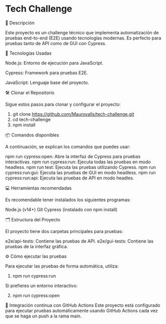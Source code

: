 # Tech Challenge

📜 Descripción

Este proyecto es un challenge técnico que implementa automatización de pruebas end-to-end (E2E) usando tecnologías modernas. Es perfecto para pruebas tanto de API como de GUI con Cypress.

🚀 Tecnologías Usadas

Node.js: Entorno de ejecución para JavaScript.

Cypress: Framework para pruebas E2E.

JavaScript: Lenguaje base del proyecto.

🛠️ Clonar el Repositorio

Sigue estos pasos para clonar y configurar el proyecto:

1) git clone https://github.com/Maurovalls/tech-challenge.git
2) cd tech-challenge
3) npm install


📦 Comandos disponibles

A continuación, se explican los comandos que puedes usar:

npm run cypress:open: Abre la interfaz de Cypress para pruebas interactivas.
npm run cypress:run: Ejecuta todas las pruebas en modo headless.
npm run test: Ejecuta las pruebas utilizando Cypress.
npm run cypress:run:gui: Ejecuta las pruebas de GUI en modo headless.
npm run cypress:run:api: Ejecuta las pruebas de API en modo headles.



💻 Herramientas recomendadas

Es recomendable tener instalados los siguientes programas:

Node.js (v14+)
Git
Cypress (instalado con npm install)

🗂️ Estructura del Proyecto

El proyecto tiene dos carpetas principales para pruebas:

e2e/api-tests: Contiene las pruebas de API.
e2e/gui-tests: Contiene las pruebas de la interfaz gráfica.


⚙️ Cómo ejecutar las pruebas

Para ejecutar las pruebas de forma automática, utiliza:

1) npm run cypress:run
   
Si prefieres un entorno interactivo:

2) npm run cypress:open


🔧 Integración continua con GitHub Actions
Este proyecto está configurado para ejecutar pruebas automáticamente usando GitHub Actions cada vez que se haga un push a la rama main.
